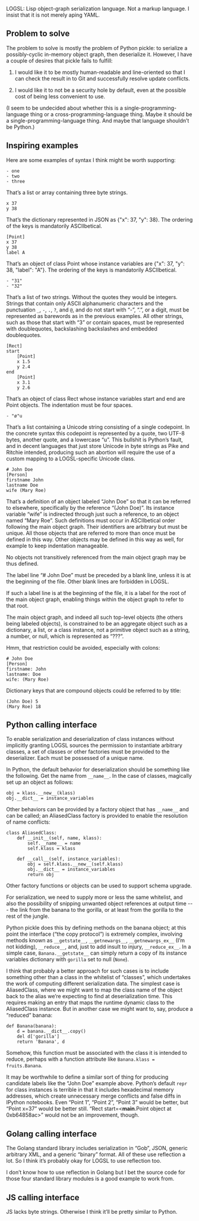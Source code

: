 LOGSL: Lisp object-graph serialization language.  Not a markup
language.  I insist that it is not merely aping YAML.

Problem to solve
----------------

The problem to solve is mostly the problem of Python pickle: to
serialize a possibly-cyclic in-memory object graph, then deserialize
it.  However, I have a couple of desires that pickle fails to fulfill:

1. I would like it to be mostly human-readable and line-oriented so
that I can check the result in to Git and successfully resolve update
conflicts.

2. I would like it to not be a security hole by default, even at the
possible cost of being less convenient to use.

(I seem to be undecided about whether this is a
single-programming-language thing or a cross-programming-language
thing.  Maybe it should be a single-programming-language thing.  And
maybe that language shouldn’t be Python.)

Inspiring examples
------------------

Here are some examples of syntax I think might be worth supporting:

    - one
    - two
    - three

That’s a list or array containing three byte strings.

    x 37
    y 38

That’s the dictionary represented in JSON as {"x": 37, "y": 38}.  The
ordering of the keys is mandatorily ASCIIbetical.

    [Point]
    x 37
    y 38
    label A

That’s an object of class Point whose instance variables are {"x": 37,
"y": 38, "label": "A"}.  The ordering of the keys is mandatorily
ASCIIbetical.

    - "31"
    - "32"

That’s a list of two strings.  Without the quotes they would be
integers.  Strings that contain only ASCII alphanumeric characters and
the punctuation `_`, `-`, `.`, `?`, and `@`, and do not start with
“-”, “.”, or a digit, must be represented as barewords as in the
previous examples.  All other strings, such as those that start with
“3” or contain spaces, must be represented with doublequotes,
backslashing backslashes and embedded doublequotes.

    [Rect]
    start
        [Point]
        x 1.5
        y 2.4
    end
        [Point]
        x 3.1
        y 2.6

That’s an object of class Rect whose instance variables start and end
are Point objects.  The indentation must be four spaces.

    - "ø"u

That’s a list containing a Unicode string consisting of a single
codepoint.  In the concrete syntax this codepoint is represented by a
quote, two UTF-8 bytes, another quote, and a lowercase “u”.  This
bullshit is Python’s fault, and in decent languages that just store
Unicode in byte strings as Pike and Ritchie intended, producing such
an abortion will require the use of a custom mapping to a
LOGSL-specific Unicode class.

    # John Doe
    [Person]
    firstname John
    lastname Doe
    wife (Mary Roe)

That’s a definition of an object labeled “John Doe” so that it can be
referred to elsewhere, specifically by the reference “(John Doe)”.
Its instance variable “wife” is indirected through just such a
reference, to an object named “Mary Roe”.  Such definitions must occur
in ASCIIbetical order following the main object graph.  Their
identifiers are arbitrary but must be unique.  All those objects that
are referred to more than once must be defined in this way.  Other
objects may be defined in this way as well, for example to keep
indentation manageable.

No objects not transitively referenced from the main object graph may
be thus defined.

The label line “# John Doe” must be preceded by a blank line, unless
it is at the beginning of the file.  Other blank lines are forbidden
in LOGSL.

If such a label line is at the beginning of the file, it is a label
for the root of the main object graph, enabling things within the
object graph to refer to that root.

The main object graph, and indeed all such top-level objects (the
others being labeled objects), is constrained to be an aggregate
object such as a dictionary, a list, or a class instance, not a
primitive object such as a string, a number, or null, which is
represented as “???”.

Hmm, that restriction could be avoided, especially with colons:

    # John Doe
    [Person]
    firstname: John
    lastname: Doe
    wife: (Mary Roe)

Dictionary keys that are compound objects could be referred to by title:

    (John Doe) 5
    (Mary Roe) 18

Python calling interface
------------------------

To enable serialization and deserialization of class instances without
implicitly granting LOGSL sources the permission to instantiate
arbitrary classes, a set of classes or other factories must be
provided to the deserializer.  Each must be possessed of a unique
name.

In Python, the default behavior for deserialization should be
something like the following.  Get the name from `__name__`.  In the
case of classes, magically set up an object as follows:

    obj = klass.__new__(klass)
    obj.__dict__ = instance_variables

Other behaviors can be provided by a factory object that has
`__name__` and can be called; an AliasedClass factory is provided to
enable the resolution of name conflicts:

    class AliasedClass:
        def __init__(self, name, klass):
            self.__name__ = name
            self.klass = klass

        def __call__(self, instance_variables):
            obj = self.klass.__new__(self.klass)
            obj.__dict__ = instance_variables
            return obj

Other factory functions or objects can be used to support schema
upgrade.

For serialization, we need to supply more or less the same whitelist,
and also the possibility of snipping unwanted object references at
output time --- the link from the banana to the gorilla, or at least
from the gorilla to the rest of the jungle.

Python pickle does this by defining methods on the banana object; at
this point the interface (“the copy protocol”) is extremely complex,
involving methods known as `__getstate__`, `__getnewargs__`,
`__getnewargs_ex__` (I’m not kidding), `__reduce__`, and, just to add
insult to injury, `__reduce_ex__`.  In a simple case,
`Banana.__getstate__` can simply return a copy of its instance
variables dictionary with `gorilla` set to null (`None`).

I think that probably a better approach for such cases is to include
something other than a class in the whitelist of “classes”, which
undertakes the work of computing different serialization data.  The
simplest case is AliasedClass, where we might want to map the class
name of the object back to the alias we’re expecting to find at
deserialization time.  This requires making an entry that maps the
runtime dynamic class to the AliasedClass instance.  But in another
case we might want to, say, produce a “reduced” banana:

    def Banana(banana):
        d = banana.__dict__.copy()
        del d['gorilla']
        return 'Banana', d

Somehow, this function must be associated with the class it is
intended to reduce, perhaps with a function attribute like
`Banana.klass = fruits.Banana`.

It may be worthwhile to define a similar sort of thing for producing
candidate labels like the “John Doe” example above.  Python’s default
`repr` for class instances is terrible in that it includes hexadecimal
memory addresses, which create unnecessary merge conflicts and false
diffs in IPython notebooks.  Even “Point 1”, “Point 2”, “Point 3”
would be better, but “Point x=37” would be better still.  “Rect
start=<__main__.Point object at 0xb64858ac>” would not be an
improvement, though.

Golang calling interface
------------------------

The Golang standard library includes serialization in “Gob”, JSON,
generic arbitrary XML, and a generic “binary” format.  All of these
use reflection a lot.  So I think it’s probably okay for LOGSL to use
reflection too.

I don’t know how to use reflection in Golang but I bet the source code
for those four standard library modules is a good example to work
from.

JS calling interface
--------------------

JS lacks byte strings.  Otherwise I think it’ll be pretty similar to
Python.